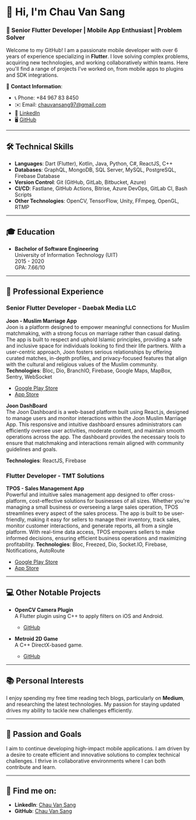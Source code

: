 # 👋 Hi, I'm Chau Van Sang

### 🚀 Senior Flutter Developer | Mobile App Enthusiast | Problem Solver

Welcome to my GitHub! I am a passionate mobile developer with over 6 years of experience specializing in **Flutter**. I love solving complex problems, acquiring new technologies, and working collaboratively within teams. Here you'll find a range of projects I’ve worked on, from mobile apps to plugins and SDK integrations.

📱 **Contact Information**:
- 📞 Phone: +84 967 83 8450
- ✉️ Email: [chauvansang97@gmail.com](mailto:chauvansang97@gmail.com)
- 🔗 [LinkedIn](https://www.linkedin.com/in/sang-ch%C3%A2u-v%C4%83n-3537421a2/)
- 🖥️ [GitHub](https://github.com/chauvansang1997)

---

## 🛠 Technical Skills

- **Languages**: Dart (Flutter), Kotlin, Java, Python, C#, ReactJS, C++
- **Databases**: GraphQL, MongoDB, SQL Server, MySQL, PostgreSQL, Firebase Database
- **Version Control**: Git (GitHub, GitLab, Bitbucket, Azure)
- **CI/CD**: Fastlane, GitHub Actions, Bitrise, Azure DevOps, GitLab CI, Bash Scripts
- **Other Technologies**: OpenCV, TensorFlow, Unity, FFmpeg, OpenGL, RTMP

---

## 🎓 Education
- **Bachelor of Software Engineering**  
  University of Information Technology (UIT)  
  2015 - 2020  
  GPA: 7.66/10

---

## 💼 Professional Experience

### **Senior Flutter Developer - Daebak Media LLC**  
**Joon - Muslim Marriage App**  
Joon is a platform designed to empower meaningful connections for Muslim matchmaking, with a strong focus on marriage rather than casual dating. The app is built to respect and uphold Islamic principles, providing a safe and inclusive space for individuals looking to find their life partners. With a user-centric approach, Joon fosters serious relationships by offering curated matches, in-depth profiles, and privacy-focused features that align with the cultural and religious values of the Muslim community.  
**Technologies**: Bloc, Dio, BranchIO, Firebase, Google Maps, MapBox, Sentry, WebSocket  
- [Google Play Store](https://play.google.com/store/apps/details?id=io.joon.app)  
- [App Store](https://apps.apple.com/us/app/joon-muslim-marriage/id6444161036)

**Joon DashBoard**  
The Joon Dashboard is a web-based platform built using React.js, designed to manage users and monitor interactions within the Joon Muslim Marriage App. This responsive and intuitive dashboard ensures administrators can efficiently oversee user activities, moderate content, and maintain smooth operations across the app. The dashboard provides the necessary tools to ensure that matchmaking and interactions remain aligned with community guidelines and goals.

**Technologies**: ReactJS, Firebase


### **Flutter Developer - TMT Solutions**  
**TPOS - Sales Management App**  
Powerful and intuitive sales management app designed to offer cross-platform, cost-effective solutions for businesses of all sizes. Whether you're managing a small business or overseeing a large sales operation, TPOS streamlines every aspect of the sales process. The app is built to be user-friendly, making it easy for sellers to manage their inventory, track sales, monitor customer interactions, and generate reports, all from a single platform. With real-time data access, TPOS empowers sellers to make informed decisions, ensuring efficient business operations and maximizing profitability. 
**Technologies**: Bloc, Freezed, Dio, Socket.IO, Firebase, Notifications, AutoRoute  
- [Google Play Store](https://play.google.com/store/apps/details?id=vn.tpos.tposmobile&hl=en)  
- [App Store](https://apps.apple.com/jp/app/tpos-qu%E1%BA%A3n-l%C3%BD-b%C3%A1n-h%C3%A0ng/id1470902368?l=en-US)

---

## 💻 Other Notable Projects

- **OpenCV Camera Plugin**  
  A Flutter plugin using C++ to apply filters on iOS and Android.  
  - [GitHub](https://github.com/chauvansang1997/opencv_camera)

- **Metroid 2D Game**  
  A C++ DirectX-based game.  
  - [GitHub](https://github.com/chauvansang1997/Metroid)

---

## 📚 Personal Interests
I enjoy spending my free time reading tech blogs, particularly on **Medium**, and researching the latest technologies. My passion for staying updated drives my ability to tackle new challenges efficiently.

---

## 🎯 Passion and Goals
I aim to continue developing high-impact mobile applications. I am driven by a desire to create efficient and innovative solutions to complex technical challenges. I thrive in collaborative environments where I can both contribute and learn.

---

## 🔗 Find me on:
- **LinkedIn**: [Chau Van Sang](https://www.linkedin.com/in/sang-ch%C3%A2u-v%C4%83n-3537421a2/)
- **GitHub**: [Chau Van Sang](https://github.com/chauvansang1997)
